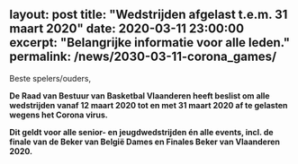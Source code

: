 layout: post
title:  "Wedstrijden afgelast t.e.m. 31 maart 2020"
date:   2020-03-11 23:00:00
excerpt: "Belangrijke informatie voor alle leden."
permalink: /news/2030-03-11-corona_games/
---

Beste spelers/ouders,

**De Raad van Bestuur van Basketbal Vlaanderen heeft beslist om alle wedstrijden vanaf 12 maart 2020 tot en met 31 maart 2020 af te gelasten wegens het Corona virus.**

**Dit geldt voor alle senior- en jeugdwedstrijden én alle events, incl. de finale van de Beker van België Dames en Finales Beker van Vlaanderen 2020.**

